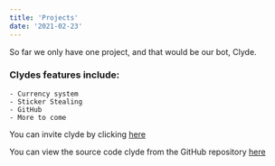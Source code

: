 ```yaml
---
title: 'Projects'
date: '2021-02-23'
---
```


So far we only have one project, and that would
be our bot, Clyde.

### Clydes features include:

    - Currency system 
    - Sticker Stealing
    - GitHub
    - More to come

You can invite clyde by clicking [here](https://discord.com/api/oauth2/authorize?client_id=806564586211770399&permissions=8&scope=bot%20applications.commands)

You can view the source code clyde from the GitHub repository [here](https://github.com/ad-nauseam/ad-nauseam)